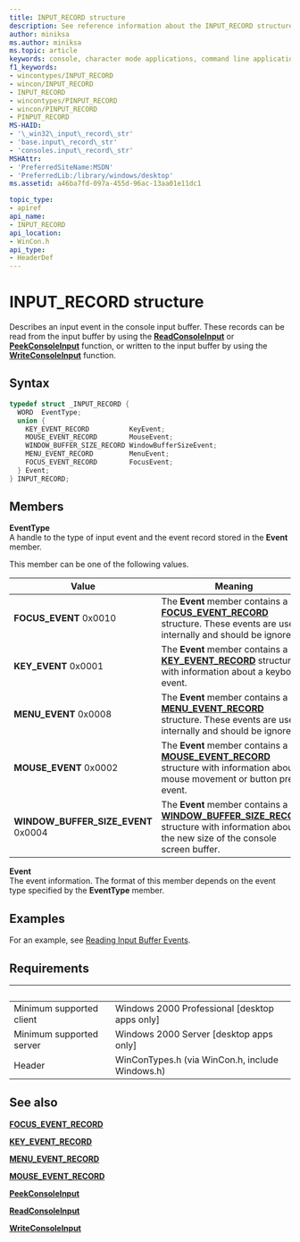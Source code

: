 ```yaml
---
title: INPUT_RECORD structure
description: See reference information about the INPUT_RECORD structure, which describes an input event in the console input buffer.
author: miniksa
ms.author: miniksa
ms.topic: article
keywords: console, character mode applications, command line applications, terminal applications, console api
f1_keywords:
- wincontypes/INPUT_RECORD
- wincon/INPUT_RECORD
- INPUT_RECORD
- wincontypes/PINPUT_RECORD
- wincon/PINPUT_RECORD
- PINPUT_RECORD
MS-HAID:
- '\_win32\_input\_record\_str'
- 'base.input\_record\_str'
- 'consoles.input\_record\_str'
MSHAttr:
- 'PreferredSiteName:MSDN'
- 'PreferredLib:/library/windows/desktop'
ms.assetid: a46ba7fd-097a-455d-96ac-13aa01e11dc1

topic_type:
- apiref
api_name:
- INPUT_RECORD
api_location:
- WinCon.h
api_type:
- HeaderDef
---
```


# INPUT\_RECORD structure

Describes an input event in the console input buffer. These records can be read from the input buffer by using the [**ReadConsoleInput**](readconsoleinput.md) or [**PeekConsoleInput**](peekconsoleinput.md) function, or written to the input buffer by using the [**WriteConsoleInput**](writeconsoleinput.md) function.

## Syntax

```C
typedef struct _INPUT_RECORD {
  WORD  EventType;
  union {
    KEY_EVENT_RECORD          KeyEvent;
    MOUSE_EVENT_RECORD        MouseEvent;
    WINDOW_BUFFER_SIZE_RECORD WindowBufferSizeEvent;
    MENU_EVENT_RECORD         MenuEvent;
    FOCUS_EVENT_RECORD        FocusEvent;
  } Event;
} INPUT_RECORD;
```

## Members

**EventType**  
A handle to the type of input event and the event record stored in the **Event** member.

This member can be one of the following values.

| Value | Meaning |
|-|-|
| **FOCUS_EVENT** 0x0010 | The **Event** member contains a **[FOCUS_EVENT_RECORD](focus-event-record-str.md)** structure. These events are used internally and should be ignored. |
| **KEY_EVENT** 0x0001 | The **Event** member contains a **[KEY_EVENT_RECORD](key-event-record-str.md)** structure with information about a keyboard event. |
| **MENU_EVENT** 0x0008 | The **Event** member contains a **[MENU_EVENT_RECORD](menu-event-record-str.md)** structure. These events are used internally and should be ignored. |
| **MOUSE_EVENT** 0x0002 | The **Event** member contains a **[MOUSE_EVENT_RECORD](mouse-event-record-str.md)** structure with information about a mouse movement or button press event. |
| **WINDOW_BUFFER_SIZE_EVENT** 0x0004 | The **Event** member contains a **[WINDOW_BUFFER_SIZE_RECORD](window-buffer-size-record-str.md)** structure with information about the new size of the console screen buffer. |

**Event**  
The event information. The format of this member depends on the event type specified by the **EventType** member.

## Examples

For an example, see [Reading Input Buffer Events](reading-input-buffer-events.md).

## Requirements

| &nbsp; | &nbsp; |
|-|-|
| Minimum supported client | Windows 2000 Professional \[desktop apps only\] |
| Minimum supported server | Windows 2000 Server \[desktop apps only\] |
| Header | WinConTypes.h (via WinCon.h, include Windows.h) |

## See also

[**FOCUS\_EVENT\_RECORD**](focus-event-record-str.md)

[**KEY\_EVENT\_RECORD**](key-event-record-str.md)

[**MENU\_EVENT\_RECORD**](menu-event-record-str.md)

[**MOUSE\_EVENT\_RECORD**](mouse-event-record-str.md)

[**PeekConsoleInput**](peekconsoleinput.md)

[**ReadConsoleInput**](readconsoleinput.md)

[**WriteConsoleInput**](writeconsoleinput.md)
